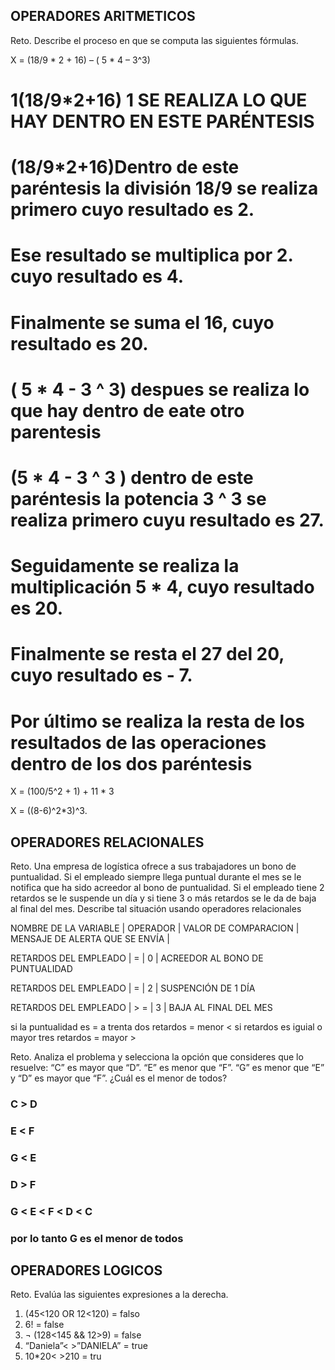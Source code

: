 ## OPERADORES ARITMETICOS
Reto. Describe el proceso en que se computa las siguientes fórmulas.

X = (18/9 * 2 + 16) – ( 5 * 4 – 3^3)
 # 1(18/9*2+16) 1 SE REALIZA LO QUE HAY DENTRO  EN ESTE PARÉNTESIS
   # (18/9*2+16)Dentro de este paréntesis la división 18/9 se realiza primero cuyo resultado es 2.
   # Ese resultado se multiplica  por 2. cuyo resultado es 4.
   # Finalmente  se suma el 16, cuyo resultado es 20.
 
   
   
 # ( 5 * 4 - 3 ^ 3) despues se realiza lo que hay dentro de eate  otro  parentesis
   
   # (5 * 4 - 3 ^ 3 ) dentro de este paréntesis  la potencia 3 ^ 3 se realiza primero cuyu resultado es 27.
   # Seguidamente se realiza la multiplicación  5 * 4, cuyo resultado  es 20.
   # Finalmente  se resta el 27 del 20, cuyo  resultado  es - 7.
   
 # Por último se realiza la resta de los resultados  de las operaciones dentro  de los dos paréntesis  
   
   
   
   
   
   
   

X = (100/5^2 + 1) + 11 * 3

X = ((8-6)^2*3)^3.


## OPERADORES RELACIONALES
Reto. Una empresa de logística ofrece a sus trabajadores un bono de
puntualidad. Si el empleado siempre llega puntual durante el mes se le
notifica que ha sido acreedor al bono de puntualidad. Si el empleado tiene
2 retardos se le suspende un día y si tiene 3 o más retardos se le da de
baja al final del mes. Describe tal situación usando operadores
relacionales 


NOMBRE DE LA VARIABLE  | OPERADOR  |  VALOR DE COMPARACION  | MENSAJE DE ALERTA QUE SE ENVÍA |

RETARDOS DEL EMPLEADO  | = | 0 | ACREEDOR AL BONO DE PUNTUALIDAD

RETARDOS DEL EMPLEADO  | =  | 2 | SUSPENCIÓN  DE 1 DÍA

RETARDOS  DEL EMPLEADO  | > = | 3 | BAJA AL FINAL DEL MES 



  

  si la puntualidad es = a trenta 
  dos retardos =  menor <
  si retardos es iguial o mayor  tres retardos = mayor >
  
Reto. Analiza el problema y selecciona la opción que consideres que lo
resuelve:
“C” es mayor que “D”. “E” es menor que “F”. “G” es menor que “E” y “D” es
mayor que “F”. ¿Cuál es el menor de todos?
 ### C > D
 ### E < F
 ### G < E
 ### D > F
 ### G < E < F < D < C         

### por lo tanto G es el menor  de todos 




## OPERADORES LOGICOS
Reto. Evalúa las siguientes expresiones a la derecha.
1) (45<120 OR 12<120)     = falso 
2) 6!                     = false
3) ¬ (128<145 && 12>9)    = false
4) “Daniela”< >”DANIELA”  = true
5) 10*20< >210            = tru
